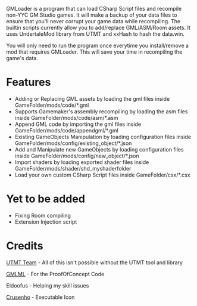GMLoader is a program that can load CSharp Script files and recompile non-YYC GM:Studio games. It will make a backup of your data files to ensure that you'll never corrupt your game data while recompiling. The builtin scripts currently allow you to add/replace GML/ASM/Room assets. It uses UndertaleMod library from UTMT and xxHash to hash the data.win. 

You will only need to run the program once everytime you install/remove a mod that requires GMLoader. This will save your time in recompiling the game's data.

# Features
* Adding or Replacing GML assets by loading the gml files inside GameFolder/mods/code/*.gml
* Supports Gamemaker's assembly recompiling by loading the asm files inside GameFolder/mods/code/asm/*.asm
* Append GML code by importing the gml files inside GameFolder/mods/code/appendgml/*.gml
* Existing GameObjects Manipulation by loading configuration files inside GameFolder/mods/config/existing_object/*.json
* Add and Manipulate new GameObjects by loading configuration files inside GameFolder/mods/config/new_object/*.json
* Import shaders by loading exported shader files inside GameFolder/mods/shader/shd_myshaderfolder
* Load your own custom CSharp Script files inside GameFolder/csx/*.csx

# Yet to be added
* Fixing Room compiling
* Extension Injection script

# Credits
[UTMT Team](https://github.com/krzys-h/UndertaleModTool) - All of this isn't possible without the UTMT tool and library

[GMLML](https://github.com/BlurOne-GIT/GML-Mod-Loader) - For the ProofOfConcept Code

Eldoofus - Helping my skill issues

[Crusenho](https://crusenho.itch.io/) - Executable Icon
